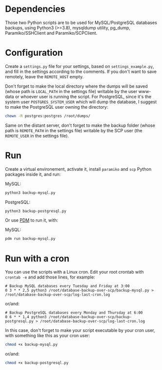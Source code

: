 # Dependencies

Those two Python scripts are to be used for MySQL/PostgreSQL databases backups, using Python3 (>=3.8), mysqldump utility, pg_dump, Paramiko/SSHClient and Paramiko/SCPClient.

# Configuration

Create a `settings.py` file for your settings, based on `settings_example.py`, and fill in the settings according to the comments. If you don't want to save remotely, leave the `REMOTE_HOST` empty.

Don't forget to make the local directory where the dumps will be saved (whose path is `LOCAL_PATH` in the settings file) writable by the user www-data or whoever user is running the script.
For PostgreSQL, since it's the system user `POSTGRES_SYSTEM_USER` which will dump the database, I suggest to make the PostgreSQL user owning the directory:
```sh
chown -R postgres:postgres /root/dumps/
```

Same on the distant server, don't forget to make the backup folder (whose path is `REMOTE_PATH` in the settings file) writable by the SCP user (the `REMOTE_USER` in the settings file).


# Run

Create a virtual environement, activate it, install `paramiko` and `scp` Python packages inside it, and run:

MySQL:
```sh
python3 backup-mysql.py
```

PostgreSQL:
```sh
python3 backup-postgresql.py
```

Or use [PDM](https://pdm.fming.dev/) to run it, with:

MySQL:
```sh
pdm run backup-mysql.py
```


# Run with a cron

You can use the scripts with a Linux cron. Edit your root crontab with `crontab -e` and add those lines, for example:

```
# Backup MySQL databases every Tuesday and Friday at 3:00
0 3 * * 2,5 python3 /root/database-backup-over-scp/backup-mysql.py > /root/database-backup-over-scp/log-last-cron.log
```
or/and:
```
# Backup PostgreSQL databases every Monday and Thursday at 6:00
0 6 * * 1,4 python3 /root/database-backup-over-scp/backup-postgresql.py > /root/database-backup-over-scp/log-last-cron.log
```

In this case, don't forget to make your script executable by your cron user, with something like this as your cron user:

```sh
chmod +x backup-mysql.py
```
or/and:
```sh
chmod +x backup-postgresql.py
```
